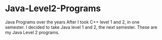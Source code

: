 # Java-Level2-Programs
Java Programs over the years
After I took C++ level 1 and 2, in one semester.
I decided to take Java level 1 and 2, the next semester.
These are my Java Level 2 programs. 
